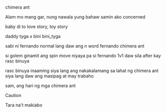 chimera ant

Alam mo mang gar, nung nawala yung bahaw samin ako concerned

baby di to love story, toy story

daddy tyga x bini
bini_tyga

sabi ni fernando normal lang daw ang n word
fernando chimera ant

si golem ginamit ang spin move
niyaya pa si fernando 1v1 daw sila after kay rasc binuya

rasc binuya inaaming siya lang ang nakakalamang sa lahat ng chimera ant
siya lang daw ang masipag at may trabaho

sam, ang hari ng mga chimera ant

> [!CAUTION]
> Tara na't makiabo